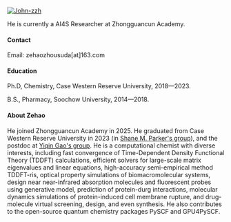 [![John-zzh](https://img.shields.io/static/v1?label=John-zzh&message=GitHub&color=blue&logo=github)](https://github.com/John-zzh)

He is currently a AI4S Researcher at Zhongguancun Academy.

#### Contact

Email: zehaozhousuda[at]163.com

#### Education
Ph.D, Chemistry, Case Western Reserve University, 2018—2023.

B.S., Pharmacy, Soochow University, 2014—2018.

#### About Zehao
He joined Zhongguancun Academy in 2025. He graduated from Case Western Reserve University in 2023 (in [Shane M. Parker's group](https://quantumparker.com/)), and the postdoc at [Yiqin Gao's group](https://www.chem.pku.edu.cn/ktz/wlhx/1402.htm). He is a computational chemist with diverse interests, including fast convergence of Time-Dependent Density Functional Theory (TDDFT) calculations, efficient solvers for large-scale matrix eigenvalues and linear equations, high-accuracy semi-empirical method TDDFT-ris, optical property simulations of biomacromolecular systems, design near near-infrared absorption molecules and fluorescent probes using generative model, prediction of protein-durg interactions, molecular dynamics simulations of protein-induced cell membrane rupture, and drug-molecule virtual screening, design, and even synthesis. He also contributes to the open-source quantum chemistry packages PySCF and GPU4PySCF. 

